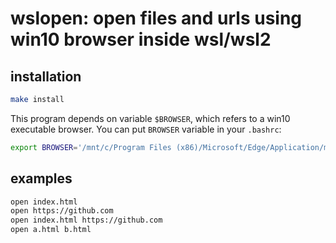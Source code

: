 # wslopen: open files and urls using win10 browser inside wsl/wsl2

## installation

```bash
make install
```

This program depends on variable `$BROWSER`, which refers to a win10 executable browser. You can put `BROWSER` variable in your `.bashrc`:

```bash
export BROWSER='/mnt/c/Program Files (x86)/Microsoft/Edge/Application/msedge.exe'
```

## examples

```bash
open index.html
open https://github.com
open index.html https://github.com
open a.html b.html
```
